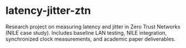 # latency-jitter-ztn
Research project on measuring latency and jitter in Zero Trust Networks (NILE case study).  Includes baseline LAN testing, NILE integration, synchronized clock measurements, and academic paper deliverables.
